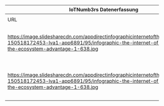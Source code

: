 |IoTNumb3rs Datenerfassung|||||||||||
| ---- | ---- | ---- | ---- | ---- | ---- | ---- | ---- | ---- | ---- | ---- |
||||||||||||
|URL|home_url|filename|device_class|device_count|market_class|market_volume|prognosis_year|publication_year|authorship_class|Dropbox folder|
|https://image.slidesharecdn.com/appdirectinfographicinternetofthingsecosystems-150518172453-lva1-app6891/95/infographic-the-internet-of-things-and-the-ecosystem-advantage-1-638.jpg|https://www.slideshare.net/appdirect/infographic-the-internet-of-things-and-the-ecosystem-advantage|file1_infographic-the-internet-of-things-and-the-ecosystem-advantage-1-638.jpg|Generic IoT|50000000000|||2020|2015|blogger|JinlinHolic/20181125-1500|
|https://image.slidesharecdn.com/appdirectinfographicinternetofthingsecosystems-150518172453-lva1-app6891/95/infographic-the-internet-of-things-and-the-ecosystem-advantage-1-638.jpg|https://www.slideshare.net/appdirect/infographic-the-internet-of-things-and-the-ecosystem-advantage|file1_infographic-the-internet-of-things-and-the-ecosystem-advantage-1-638.jpg|||invest.|2.55E+11|2019|2015|blogger|JinlinHolic/20181125-1500|
